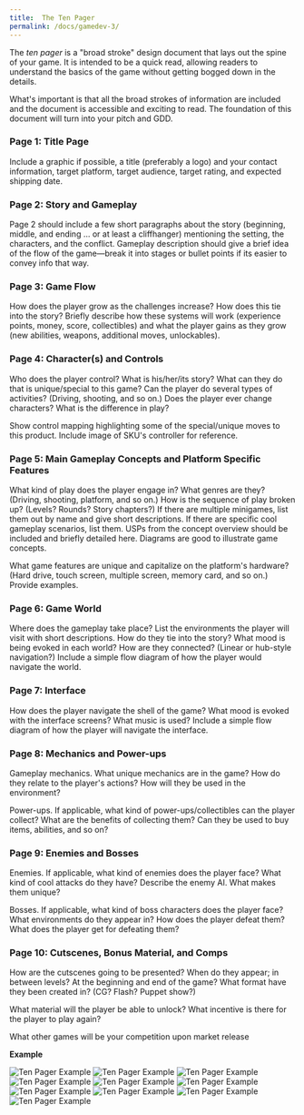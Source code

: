 ```yaml
---
title:  The Ten Pager
permalink: /docs/gamedev-3/
---
```


The *ten pager* is a "broad stroke" design document that lays out the spine of your game. It is intended to be a quick read, allowing readers to understand the basics of the game without getting bogged down in the details.

What's important is that all the broad strokes of information are included and the document is accessible and exciting to read. The foundation of this document will turn into your pitch and GDD.

### Page 1: Title Page
Include a graphic if possible, a title (preferably a logo) and your contact information, target platform, target audience, target rating, and expected shipping date.

### Page 2: Story and Gameplay
Page 2 should include a few short paragraphs about the story (beginning, middle, and ending ... or at least a cliffhanger) mentioning the setting, the characters, and the conflict. Gameplay description should give a brief idea of the flow of the game—break it into stages or bullet points if its easier to convey info that way.

### Page 3: Game Flow
How does the player grow as the challenges increase? How does this tie into the story? Briefly describe how these systems will work (experience points, money, score, collectibles) and what the player gains as they grow (new abilities, weapons, additional moves, unlockables).

### Page 4: Character(s) and Controls
Who does the player control? What is his/her/its story? What can they do that is unique/special to this game? Can the player do several types of activities? (Driving, shooting, and so on.) Does the player ever change characters? What is the difference in play?  

Show control mapping highlighting some of the special/unique moves to this product. Include image of SKU's controller for reference.

### Page 5: Main Gameplay Concepts and Platform Specific Features
What kind of play does the player engage in? What genres are they? (Driving, shooting, platform, and so on.) How is the sequence of play broken up? (Levels? Rounds? Story chapters?) If there are multiple minigames, list them out by name and give short descriptions. If there are specific cool gameplay scenarios, list them. USPs from the concept overview should be included and briefly detailed here. Diagrams are good to illustrate game concepts.  

What game features are unique and capitalize on the platform's hardware? (Hard drive, touch screen, multiple screen, memory card, and so on.) Provide examples.

### Page 6: Game World
Where does the gameplay take place? List the environments the player will visit with short descriptions. How do they tie into the story? What mood is being evoked in each world? How are they connected? (Linear or hub-style navigation?) Include a simple flow diagram of how the player would navigate the world.

### Page 7: Interface
How does the player navigate the shell of the game? What mood is evoked with the interface screens? What music is used? Include a simple flow diagram of how the player will navigate the interface.

### Page 8: Mechanics and Power-ups
Gameplay mechanics. What unique mechanics are in the game? How do they relate to the player's actions? How will they be used in the environment?  

Power-ups. If applicable, what kind of power-ups/collectibles can the player collect? What are the benefits of collecting them? Can they be used to buy items, abilities, and so on?  

### Page 9: Enemies and Bosses
Enemies. If applicable, what kind of enemies does the player face? What kind of cool attacks do they have? Describe the enemy AI. What makes them unique?  

Bosses. If applicable, what kind of boss characters does the player face? What environments do they appear in? How does the player defeat them? What does the player get for defeating them?

### Page 10: Cutscenes, Bonus Material, and Comps
How are the cutscenes going to be presented? When do they appear; in between levels? At the beginning and end of the game? What format have they been created in? (CG? Flash? Puppet show?)  

What material will the player be able to unlock? What incentive is there for the player to play again?  

What other games will be your competition upon market release  


**Example**

<centre>        
    <img src="{{ "/assets/img/gamedev/10p1-1.png" | relative_url }}" alt="Ten Pager Example" class="img-responsive">
</centre>
<centre>        
    <img src="{{ "/assets/img/gamedev/10p-1-2.png" | relative_url }}" alt="Ten Pager Example" class="img-responsive">
</centre>
<centre>        
    <img src="{{ "/assets/img/gamedev/10p-1-3.png" | relative_url }}" alt="Ten Pager Example" class="img-responsive">
</centre>
<centre>        
    <img src="{{ "/assets/img/gamedev/10p-1-4.png" | relative_url }}" alt="Ten Pager Example" class="img-responsive">
</centre>
<centre>        
    <img src="{{ "/assets/img/gamedev/10p-1-5.png" | relative_url }}" alt="Ten Pager Example" class="img-responsive">
</centre>
<centre>        
    <img src="{{ "/assets/img/gamedev/10p-1-6.png" | relative_url }}" alt="Ten Pager Example" class="img-responsive">
</centre>
<centre>        
    <img src="{{ "/assets/img/gamedev/10p-1-7.png" | relative_url }}" alt="Ten Pager Example" class="img-responsive">
</centre>
<centre>        
    <img src="{{ "/assets/img/gamedev/10p-1-8.png" | relative_url }}" alt="Ten Pager Example" class="img-responsive">
</centre>
<centre>        
    <img src="{{ "/assets/img/gamedev/10p-1-9.png" | relative_url }}" alt="Ten Pager Example" class="img-responsive">
</centre>
<centre>        
    <img src="{{ "/assets/img/gamedev/10p-1-10.png" | relative_url }}" alt="Ten Pager Example" class="img-responsive">
</centre>
